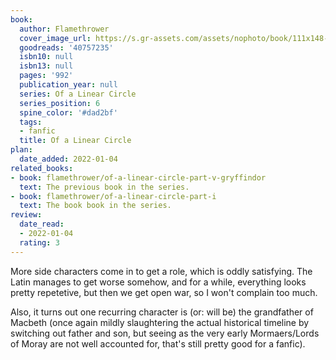 ```yaml
---
book:
  author: Flamethrower
  cover_image_url: https://s.gr-assets.com/assets/nophoto/book/111x148-bcc042a9c91a29c1d680899eff700a03.png
  goodreads: '40757235'
  isbn10: null
  isbn13: null
  pages: '992'
  publication_year: null
  series: Of a Linear Circle
  series_position: 6
  spine_color: '#dad2bf'
  tags:
  - fanfic
  title: Of a Linear Circle
plan:
  date_added: 2022-01-04
related_books:
- book: flamethrower/of-a-linear-circle-part-v-gryffindor
  text: The previous book in the series.
- book: flamethrower/of-a-linear-circle-part-i
  text: The book book in the series.
review:
  date_read:
  - 2022-01-04
  rating: 3
---
```


More side characters come in to get a role, which is oddly satisfying. The Latin manages to get worse somehow, and for a
while, everything looks pretty repetetive, but then we get open war, so I won't complain too much.

Also, it turns out one recurring character is (or: will be) the grandfather of Macbeth (once again mildly slaughtering
the actual historical timeline by switching out father and son, but seeing as the very early Mormaers/Lords of Moray are
not well accounted for, that's still pretty good for a fanfic).
